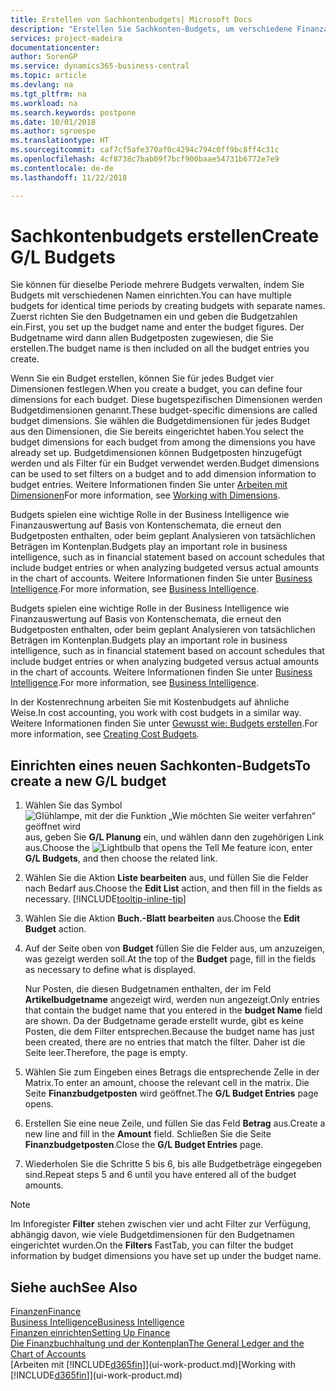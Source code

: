 ```yaml
---
title: Erstellen von Sachkontenbudgets| Microsoft Docs
description: "Erstellen Sie Sachkonten-Budgets, um verschiedene Finanzaktivitäten zu prognostizieren und Dimensionen zu den einzelnen Intelligence-Zwecken zuzuordnen."
services: project-madeira
documentationcenter: 
author: SorenGP
ms.service: dynamics365-business-central
ms.topic: article
ms.devlang: na
ms.tgt_pltfrm: na
ms.workload: na
ms.search.keywords: postpone
ms.date: 10/01/2018
ms.author: sgroespe
ms.translationtype: HT
ms.sourcegitcommit: caf7cf5afe370af0c4294c794c0ff9bc8ff4c31c
ms.openlocfilehash: 4cf8738c7bab09f7bcf900baae54731b6772e7e9
ms.contentlocale: de-de
ms.lasthandoff: 11/22/2018

---
```

# <a name="create-gl-budgets"></a><span data-ttu-id="99b63-103">Sachkontenbudgets erstellen</span><span class="sxs-lookup"><span data-stu-id="99b63-103">Create G/L Budgets</span></span>
<span data-ttu-id="99b63-104">Sie können für dieselbe Periode mehrere Budgets verwalten, indem Sie Budgets mit verschiedenen Namen einrichten.</span><span class="sxs-lookup"><span data-stu-id="99b63-104">You can have multiple budgets for identical time periods by creating budgets with separate names.</span></span> <span data-ttu-id="99b63-105">Zuerst richten Sie den Budgetnamen ein und geben die Budgetzahlen ein.</span><span class="sxs-lookup"><span data-stu-id="99b63-105">First, you set up the budget name and enter the budget figures.</span></span> <span data-ttu-id="99b63-106">Der Budgetname wird dann allen Budgetposten zugewiesen, die Sie erstellen.</span><span class="sxs-lookup"><span data-stu-id="99b63-106">The budget name is then included on all the budget entries you create.</span></span>  

 <span data-ttu-id="99b63-107">Wenn Sie ein Budget erstellen, können Sie für jedes Budget vier Dimensionen festlegen.</span><span class="sxs-lookup"><span data-stu-id="99b63-107">When you create a budget, you can define four dimensions for each budget.</span></span> <span data-ttu-id="99b63-108">Diese bugetspezifischen Dimensionen werden Budgetdimensionen genannt.</span><span class="sxs-lookup"><span data-stu-id="99b63-108">These budget-specific dimensions are called budget dimensions.</span></span> <span data-ttu-id="99b63-109">Sie wählen die Budgetdimensionen für jedes Budget aus den Dimensionen, die Sie bereits eingerichtet haben.</span><span class="sxs-lookup"><span data-stu-id="99b63-109">You select the budget dimensions for each budget from among the dimensions you have already set up.</span></span> <span data-ttu-id="99b63-110">Budgetdimensionen können Budgetposten hinzugefügt werden und als Filter für ein Budget verwendet werden.</span><span class="sxs-lookup"><span data-stu-id="99b63-110">Budget dimensions can be used to set filters on a budget and to add dimension information to budget entries.</span></span> <span data-ttu-id="99b63-111">Weitere Informationen finden Sie unter [Arbeiten mit Dimensionen](finance-dimensions.md)</span><span class="sxs-lookup"><span data-stu-id="99b63-111">For more information, see [Working with Dimensions](finance-dimensions.md).</span></span>

 <span data-ttu-id="99b63-112">Budgets spielen eine wichtige Rolle in der Business Intelligence wie Finanzauswertung auf Basis von Kontenschemata, die erneut den Budgetposten enthalten, oder beim geplant Analysieren von tatsächlichen Beträgen im Kontenplan.</span><span class="sxs-lookup"><span data-stu-id="99b63-112">Budgets play an important role in business intelligence, such as in financial statement based on account schedules that include budget entries or when analyzing budgeted versus actual amounts in the chart of accounts.</span></span> <span data-ttu-id="99b63-113">Weitere Informationen finden Sie unter [Business Intelligence](bi.md).</span><span class="sxs-lookup"><span data-stu-id="99b63-113">For more information, see [Business Intelligence](bi.md).</span></span>

 <span data-ttu-id="99b63-114">Budgets spielen eine wichtige Rolle in der Business Intelligence wie Finanzauswertung auf Basis von Kontenschemata, die erneut den Budgetposten enthalten, oder beim geplant Analysieren von tatsächlichen Beträgen im Kontenplan.</span><span class="sxs-lookup"><span data-stu-id="99b63-114">Budgets play an important role in business intelligence, such as in financial statement based on account schedules that include budget entries or when analyzing budgeted versus actual amounts in the chart of accounts.</span></span> <span data-ttu-id="99b63-115">Weitere Informationen finden Sie unter [Business Intelligence](bi.md).</span><span class="sxs-lookup"><span data-stu-id="99b63-115">For more information, see [Business Intelligence](bi.md).</span></span>

<span data-ttu-id="99b63-116">In der Kostenrechnung arbeiten Sie mit Kostenbudgets auf ähnliche Weise.</span><span class="sxs-lookup"><span data-stu-id="99b63-116">In cost accounting, you work with cost budgets in a similar way.</span></span> <span data-ttu-id="99b63-117">Weitere Informationen finden Sie unter [Gewusst wie: Budgets erstellen](finance-create-cost-budgets.md).</span><span class="sxs-lookup"><span data-stu-id="99b63-117">For more information, see [Creating Cost Budgets](finance-create-cost-budgets.md).</span></span>    

## <a name="to-create-a-new-gl-budget"></a><span data-ttu-id="99b63-118">Einrichten eines neuen Sachkonten-Budgets</span><span class="sxs-lookup"><span data-stu-id="99b63-118">To create a new G/L budget</span></span>  
1. <span data-ttu-id="99b63-119">Wählen Sie das Symbol ![Glühlampe, mit der die Funktion „Wie möchten Sie weiter verfahren“ geöffnet wird](media/ui-search/search_small.png "Wie möchten Sie weiter verfahren?") aus, geben Sie **G/L Planung** ein, und wählen dann den zugehörigen Link aus.</span><span class="sxs-lookup"><span data-stu-id="99b63-119">Choose the ![Lightbulb that opens the Tell Me feature](media/ui-search/search_small.png "Tell me what you want to do") icon, enter **G/L Budgets**, and then choose the related link.</span></span>  
2. <span data-ttu-id="99b63-120">Wählen Sie die Aktion **Liste bearbeiten** aus, und füllen Sie die Felder nach Bedarf aus.</span><span class="sxs-lookup"><span data-stu-id="99b63-120">Choose the **Edit List** action, and then fill in the fields as necessary.</span></span> [!INCLUDE[tooltip-inline-tip](includes/tooltip-inline-tip_md.md)]  
3. <span data-ttu-id="99b63-121">Wählen Sie die Aktion **Buch.-Blatt bearbeiten** aus.</span><span class="sxs-lookup"><span data-stu-id="99b63-121">Choose the **Edit Budget** action.</span></span>
4. <span data-ttu-id="99b63-122">Auf der Seite oben von **Budget** füllen Sie die Felder aus, um anzuzeigen, was gezeigt werden soll.</span><span class="sxs-lookup"><span data-stu-id="99b63-122">At the top of the **Budget** page, fill in the fields as necessary to define what is displayed.</span></span>  

    <span data-ttu-id="99b63-123">Nur Posten, die diesen Budgetnamen enthalten, der im Feld **Artikelbudgetname** angezeigt wird, werden nun angezeigt.</span><span class="sxs-lookup"><span data-stu-id="99b63-123">Only entries that contain the budget name that you entered in the **budget Name** field are shown.</span></span> <span data-ttu-id="99b63-124">Da der Budgetname gerade erstellt wurde, gibt es keine Posten, die dem Filter entsprechen.</span><span class="sxs-lookup"><span data-stu-id="99b63-124">Because the budget name has just been created, there are no entries that match the filter.</span></span> <span data-ttu-id="99b63-125">Daher ist die Seite leer.</span><span class="sxs-lookup"><span data-stu-id="99b63-125">Therefore, the page is empty.</span></span>  
5. <span data-ttu-id="99b63-126">Wählen Sie zum Eingeben eines Betrags die entsprechende Zelle in der Matrix.</span><span class="sxs-lookup"><span data-stu-id="99b63-126">To enter an amount, choose the relevant cell in the matrix.</span></span> <span data-ttu-id="99b63-127">Die Seite **Finanzbudgetposten** wird geöffnet.</span><span class="sxs-lookup"><span data-stu-id="99b63-127">The **G/L Budget Entries** page opens.</span></span>  
6. <span data-ttu-id="99b63-128">Erstellen Sie eine neue Zeile, und füllen Sie das Feld **Betrag** aus.</span><span class="sxs-lookup"><span data-stu-id="99b63-128">Create a new line and fill in the **Amount** field.</span></span> <span data-ttu-id="99b63-129">Schließen Sie die Seite **Finanzbudgetposten**.</span><span class="sxs-lookup"><span data-stu-id="99b63-129">Close the **G/L Budget Entries** page.</span></span>  
7. <span data-ttu-id="99b63-130">Wiederholen Sie die Schritte 5 bis 6, bis alle Budgetbeträge eingegeben sind.</span><span class="sxs-lookup"><span data-stu-id="99b63-130">Repeat steps 5 and 6 until you have entered all of the budget amounts.</span></span>  

> [!NOTE]  
>  <span data-ttu-id="99b63-131">Im Inforegister **Filter** stehen zwischen vier und acht Filter zur Verfügung, abhängig davon, wie viele Budgetdimensionen für den Budgetnamen eingerichtet wurden.</span><span class="sxs-lookup"><span data-stu-id="99b63-131">On the **Filters** FastTab, you can filter the budget information by budget dimensions you have set up under the budget name.</span></span>   

## <a name="see-also"></a><span data-ttu-id="99b63-132">Siehe auch</span><span class="sxs-lookup"><span data-stu-id="99b63-132">See Also</span></span>
[<span data-ttu-id="99b63-133">Finanzen</span><span class="sxs-lookup"><span data-stu-id="99b63-133">Finance</span></span>](finance.md)  
[<span data-ttu-id="99b63-134">Business Intelligence</span><span class="sxs-lookup"><span data-stu-id="99b63-134">Business Intelligence</span></span>](bi.md)  
[<span data-ttu-id="99b63-135">Finanzen einrichten</span><span class="sxs-lookup"><span data-stu-id="99b63-135">Setting Up Finance</span></span>](finance-setup-finance.md)  
[<span data-ttu-id="99b63-136">Die Finanzbuchhaltung und der Kontenplan</span><span class="sxs-lookup"><span data-stu-id="99b63-136">The General Ledger and the Chart of Accounts</span></span>](finance-general-ledger.md)  
<span data-ttu-id="99b63-137">[Arbeiten mit [!INCLUDE[d365fin](includes/d365fin_md.md)]](ui-work-product.md)</span><span class="sxs-lookup"><span data-stu-id="99b63-137">[Working with [!INCLUDE[d365fin](includes/d365fin_md.md)]](ui-work-product.md)</span></span>  

